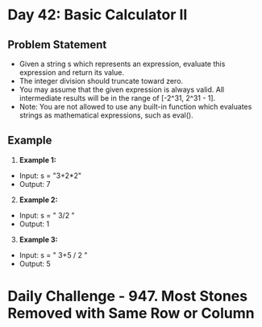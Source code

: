 # Day 42: Basic Calculator II

## Problem Statement

- Given a string s which represents an expression, evaluate this expression and return its value.
- The integer division should truncate toward zero.
- You may assume that the given expression is always valid. All intermediate results will be in the range of [-2^31, 2^31 - 1].
- Note: You are not allowed to use any built-in function which evaluates strings as mathematical expressions, such as eval().

## Example

1. **Example 1:**

- Input: s = "3+2*2"
- Output: 7

2. **Example 2:**

- Input: s = " 3/2 "
- Output: 1

3. **Example 3:**

- Input: s = " 3+5 / 2 "
- Output: 5

# Daily Challenge - 947. Most Stones Removed with Same Row or Column
